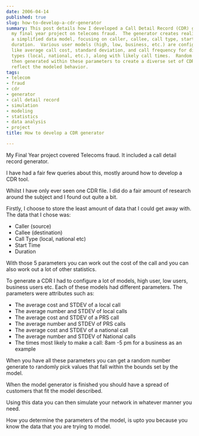 ```yaml
---
date: 2006-04-14
published: true
slug: how-to-develop-a-cdr-generator
summary: This post details how I developed a Call Detail Record (CDR) generator for
  my final year project on telecoms fraud.  The generator creates realistic CDRs using
  a simplified data model, focusing on caller, callee, call type, start time, and
  duration.  Various user models (high, low, business, etc.) are configured with parameters
  like average call cost, standard deviation, and call frequency for different call
  types (local, national, etc.), along with likely call times.  Random numbers are
  then generated within these parameters to create a diverse set of CDRs that accurately
  reflect the modeled behavior.
tags:
- telecom
- fraud
- cdr
- generator
- call detail record
- simulation
- modeling
- statistics
- data analysis
- project
title: How to develop a CDR generator

---
```

My Final Year project covered Telecoms fraud.  It included a call detail record generator.<p />I have had a fair few queries about this, mostly around how to develop a CDR tool.<p />Whilst I have only ever seen one CDR file.  I did do a fair amount of research around the subject and I found out quite a bit.<p />Firstly, I choose to store the least amount of data that I could get away with.  The data that I chose was:<ul>
<li>Caller (source)</li>
<li>Callee (destination)</li>
<li>Call Type (local, national etc)</li>
<li>Start Time</li>
<li>Duration</li>

</ul><p />With those 5 parameters you can work out the cost of the call and you can also work out a lot of other statistics.<p />To generate a CDR I had to configure a lot of models, high user, low users, business users etc.  Each of these models had different parameters.  The parameters were attributes such as:<ul>
<li>The average cost and STDEV of a local call</li>
<li>The average number and STDEV of local calls</li>
<li>The average cost and STDEV of a PRS call</li>
<li>The average number and STDEV of PRS calls</li>
<li>The average cost and STDEV of a national call</li>
<li>The average number and STDEV of National calls</li>
<li>The times most likely to make a call: 8am -5 pm for a business as an example</li>

</ul><p />When you have all these parameters you can get a random number generate to randomly pick values that fall within the bounds set by the model.<p />When the model generator is finished you should have a spread of customers that fit the model described.<p />Using this data you can then simulate your network in whatever manner you need.<p />How you determine the parameters of the model, is upto you because you know the data that you are trying to model.<p />


